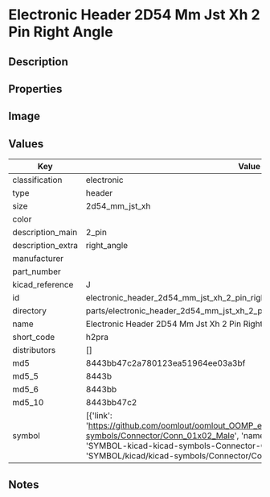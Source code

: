 # Electronic Header 2D54 Mm Jst Xh 2 Pin Right Angle

## Description

## Properties


## Image


## Values

| Key | Value |
| --- | --- |
| classification | electronic |
| type | header |
| size | 2d54_mm_jst_xh |
| color |  |
| description_main | 2_pin |
| description_extra | right_angle |
| manufacturer |  |
| part_number |  |
| kicad_reference | J |
| id | electronic_header_2d54_mm_jst_xh_2_pin_right_angle |
| directory | parts/electronic_header_2d54_mm_jst_xh_2_pin_right_angle |
| name | Electronic Header 2D54 Mm Jst Xh 2 Pin Right Angle |
| short_code | h2pra |
| distributors | [] |
| md5 | 8443bb47c2a780123ea51964ee03a3bf |
| md5_5 | 8443b |
| md5_6 | 8443bb |
| md5_10 | 8443bb47c2 |
| symbol | [{'link': 'https://github.com/oomlout/oomlout_OOMP_eda_V2/tree/main/SYMBOL/kicad/kicad-symbols/Connector/Conn_01x02_Male', 'name': 'Connector : Conn_01x02_Male', 'id': 'SYMBOL-kicad-kicad-symbols-Connector-Conn_01x02_Male', 'directory': 'SYMBOL/kicad/kicad-symbols/Connector/Conn_01x02_Male/'}] |

## Notes

